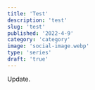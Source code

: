 ```yaml
---
title: 'Test'
description: 'test'
slug: 'test'
published: '2022-4-9'
category: 'category'
image: 'social-image.webp'
type: 'series'
draft: 'true'
---
```


Update.